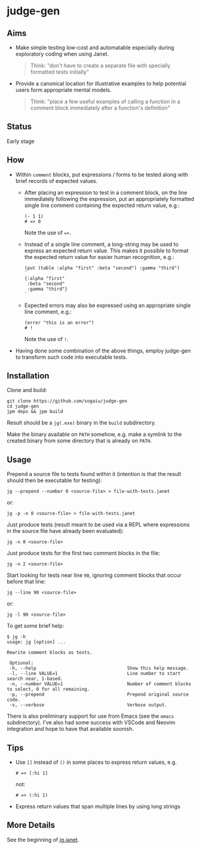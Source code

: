 # judge-gen

## Aims

* Make simple testing low-cost and automatable especially during
  exploratory coding when using Janet.

  > Think: "don't have to create a separate file with specially
  > formatted tests initially"

* Provide a canonical location for illustrative examples to help
  potential users form appropriate mental models.

  > Think: "place a few useful examples of calling a function in a
  > comment block immediately after a function's definition"

## Status

Early stage

## How

* Within `comment` blocks, put expressions / forms to be tested along
  with brief records of expected values.

  * After placing an expression to test in a comment block, on the
    line immediately following the expression, put an appropriately
    formatted single line comment containing the expected return
    value, e.g.:

    ```
    (- 1 1)
    # => 0
    ```

    Note the use of `=>`.

  * Instead of a single line comment, a long-string may be used to
    express an expected return value.  This makes it possible to format
    the expected return value for easier human recognition, e.g.:

    ```
    (put (table :alpha "first" :beta "second") :gamma "third")
    `
    {:alpha "first"
     :beta "second"
     :gamma "third"}
    `
    ```

  * Expected errors may also be expressed using an appropriate single
    line comment, e.g.:

    ```
    (error "this is an error")
    # !
    ```

    Note the use of `!`.

* Having done some combination of the above things, employ judge-gen
  to transform such code into executable tests.

## Installation

Clone and build:

```
git clone https://github.com/sogaiu/judge-gen
cd judge-gen
jpm deps && jpm build
```

Result should be a `jg(.exe)` binary in the `build` subdirectory.

Make the binary available on `PATH` somehow, e.g. make a symlink to
the created binary from some directory that is already on `PATH`.

## Usage

Prepend a source file to tests found within it (intention is that the
result should then be executable for testing):

```
jg --prepend --number 0 <source-file> > file-with-tests.janet
```

or:

```
jg -p -n 0 <source-file> > file-with-tests.janet
```

Just produce tests (result meant to be used via a REPL where
expressions in the source file have already been evaluated):

```
jg -n 0 <source-file>
```

Just produce tests for the first two comment blocks in the file:

```
jg -n 2 <source-file>
```

Start looking for tests near line `90`, ignoring comment blocks that
occur before that line:

```
jg --line 90 <source-file>
```

or:

```
jg -l 90 <source-file>
```

To get some brief help:

```
$ jg -h
usage: jg [option] ...

Rewrite comment blocks as tests.

 Optional:
 -h, --help                                  Show this help message.
 -l, --line VALUE=1                          Line number to start search near, 1-based.
 -n, --number VALUE=1                        Number of comment blocks to select, 0 for all remaining.
 -p, --prepend                               Prepend original source code.
 -v, --verbose                               Verbose output.
```

There is also preliminary support for use from Emacs (see the `emacs`
subdirectory).  I've also had some success with VSCode and Neovim
integration and hope to have that available soonish.

## Tips

* Use `[]` instead of `()` in some places to express return values, e.g.

  ```
  # => [:hi 1]
  ```

  not:

  ```
  # => (:hi 1)
  ```

* Express return values that span multiple lines by using long strings

## More Details

See the beginning of [jg.janet](judge-gen/jg.janet).
